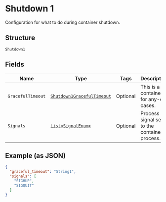 
# Shutdown 1

Configuration for what to do during container shutdown.

## Structure

`Shutdown1`

## Fields

| Name | Type | Tags | Description |
|  --- | --- | --- | --- |
| `GracefulTimeout` | [`Shutdown1GracefulTimeout`](../../doc/models/containers/shutdown-1-graceful-timeout.md) | Optional | This is a container for any-of cases. |
| `Signals` | [`List<SignalEnum>`](../../doc/models/signal-enum.md) | Optional | Process signal sent to the container process. |

## Example (as JSON)

```json
{
  "graceful_timeout": "String1",
  "signals": [
    "SIGHUP",
    "SIGQUIT"
  ]
}
```

